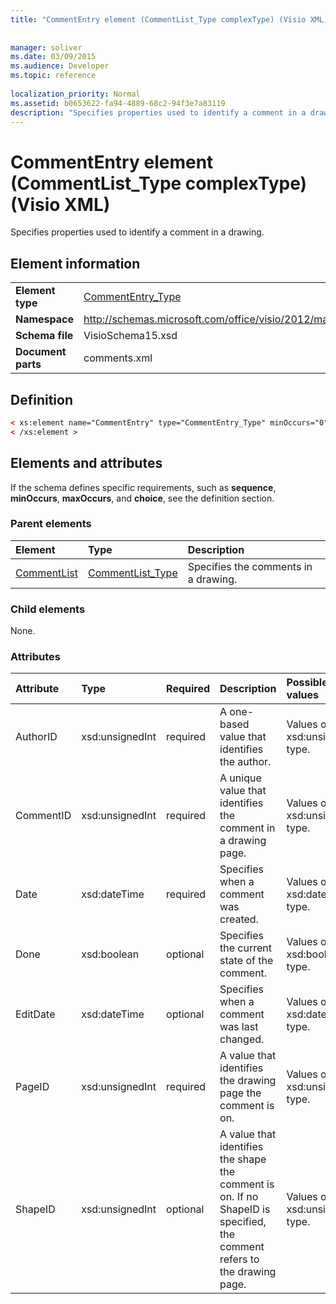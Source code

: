 ```yaml
---
title: "CommentEntry element (CommentList_Type complexType) (Visio XML)"
 
 
manager: soliver
ms.date: 03/09/2015
ms.audience: Developer
ms.topic: reference
 
localization_priority: Normal
ms.assetid: b0653622-fa94-4889-68c2-94f3e7a83119
description: "Specifies properties used to identify a comment in a drawing."
---
```


# CommentEntry element (CommentList_Type complexType) (Visio XML)

Specifies properties used to identify a comment in a drawing.
  
## Element information

|||
|:-----|:-----|
|**Element type** <br/> |[CommentEntry_Type](commententry_type-complextypevisio-xml.md) <br/> |
|**Namespace** <br/> |http://schemas.microsoft.com/office/visio/2012/main  <br/> |
|**Schema file** <br/> |VisioSchema15.xsd  <br/> |
|**Document parts** <br/> |comments.xml  <br/> |
   
## Definition

```XML
< xs:element name="CommentEntry" type="CommentEntry_Type" minOccurs="0" maxOccurs="unbounded" >
< /xs:element >
```

## Elements and attributes

If the schema defines specific requirements, such as **sequence**, **minOccurs**, **maxOccurs**, and **choice**, see the definition section. 
  
### Parent elements

|**Element**|**Type**|**Description**|
|:-----|:-----|:-----|
|[CommentList](commentlist-element-comments_type-complextypevisio-xml.md) <br/> |[CommentList_Type](commentlist_type-complextypevisio-xml.md) <br/> |Specifies the comments in a drawing.  <br/> |
   
### Child elements

None.
  
### Attributes

|**Attribute**|**Type**|**Required**|**Description**|**Possible values**|
|:-----|:-----|:-----|:-----|:-----|
|AuthorID  <br/> |xsd:unsignedInt  <br/> |required  <br/> |A one-based value that identifies the author.  <br/> |Values of the xsd:unsignedInt type.  <br/> |
|CommentID  <br/> |xsd:unsignedInt  <br/> |required  <br/> |A unique value that identifies the comment in a drawing page.  <br/> |Values of the xsd:unsignedInt type.  <br/> |
|Date  <br/> |xsd:dateTime  <br/> |required  <br/> |Specifies when a comment was created.  <br/> |Values of the xsd:dateTime type.  <br/> |
|Done  <br/> |xsd:boolean  <br/> |optional  <br/> |Specifies the current state of the comment.  <br/> |Values of the xsd:boolean type.  <br/> |
|EditDate  <br/> |xsd:dateTime  <br/> |optional  <br/> |Specifies when a comment was last changed.  <br/> |Values of the xsd:dateTime type.  <br/> |
|PageID  <br/> |xsd:unsignedInt  <br/> |required  <br/> |A value that identifies the drawing page the comment is on.  <br/> |Values of the xsd:unsignedInt type.  <br/> |
|ShapeID  <br/> |xsd:unsignedInt  <br/> |optional  <br/> |A value that identifies the shape the comment is on. If no ShapeID is specified, the comment refers to the drawing page.  <br/> |Values of the xsd:unsignedInt type.  <br/> |
   

